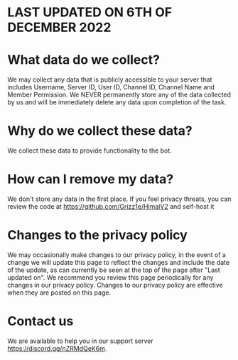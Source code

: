 # LAST UPDATED ON 6TH OF DECEMBER 2022

# What data do we collect?
We may collect any data that is publicly accessible to your server that includes Username, Server ID, User ID, Channel ID, Channel Name and Member Permission. We NEVER permanently store any of the data collected by us and will be immediately delete any data upon completion of the task.

# Why do we collect these data?
We collect these data to provide functionality to the bot.

# How can I remove my data?
We don't store any data in the first place. If you feel privacy threats, you can review the code at https://github.com/Grizz1e/HimalV2 and self-host it

# Changes to the privacy policy
We may occasionally make changes to our privacy policy, in the event of a change we will update this page to reflect the changes and include the date of the update, as can currently be seen at the top of the page after "Last updated on". We recommend you review this page periodically for any changes in our privacy policy. Changes to our privacy policy are effective when they are posted on this page.

# Contact us
We are available to help you in our support server https://discord.gg/nZRMdQeK6m.